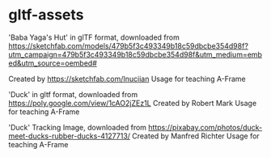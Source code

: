 # gltf-assets

'Baba Yaga's Hut' in glTF format, downloaded from https://sketchfab.com/models/479b5f3c493349b18c59dbcbe354d98f?utm_campaign=479b5f3c493349b18c59dbcbe354d98f&utm_medium=embed&utm_source=oembed#

Created by https://sketchfab.com/Inuciian
Usage for teaching A-Frame


'Duck' in gltf format, downloaded from https://poly.google.com/view/1cAO2jZEz1L  Created by Robert Mark
Usage for teaching A-Frame


'Duck' Tracking Image, downloaded from  https://pixabay.com/photos/duck-meet-ducks-rubber-ducks-4127713/ Created by Manfred Richter
Usage for teaching A-Frame
